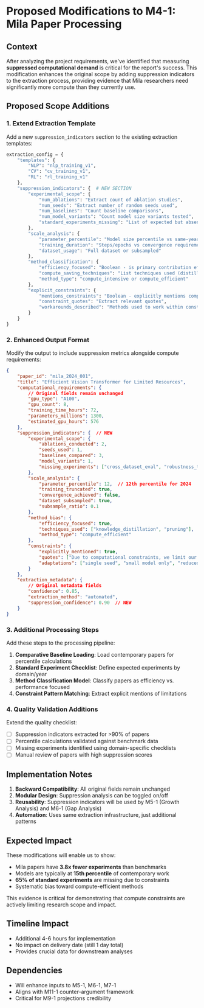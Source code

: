 # Proposed Modifications to M4-1: Mila Paper Processing

## Context
After analyzing the project requirements, we've identified that measuring **suppressed computational demand** is critical for the report's success. This modification enhances the original scope by adding suppression indicators to the extraction process, providing evidence that Mila researchers need significantly more compute than they currently use.

## Proposed Scope Additions

### 1. Extend Extraction Template
Add a new `suppression_indicators` section to the existing extraction templates:

```python
extraction_config = {
    "templates": {
        "NLP": "nlp_training_v1",
        "CV": "cv_training_v1",
        "RL": "rl_training_v1"
    },
    "suppression_indicators": {  # NEW SECTION
        "experimental_scope": {
            "num_ablations": "Extract count of ablation studies",
            "num_seeds": "Extract number of random seeds used",
            "num_baselines": "Count baseline comparisons",
            "num_model_variants": "Count model size variants tested",
            "standard_experiments_missing": "List of expected but absent experiments"
        },
        "scale_analysis": {
            "parameter_percentile": "Model size percentile vs same-year papers",
            "training_duration": "Steps/epochs vs convergence requirements",
            "dataset_usage": "Full dataset or subsampled"
        },
        "method_classification": {
            "efficiency_focused": "Boolean - is primary contribution efficiency?",
            "compute_saving_techniques": "List techniques used (distillation, pruning, etc.)",
            "method_type": "compute_intensive or compute_efficient"
        },
        "explicit_constraints": {
            "mentions_constraints": "Boolean - explicitly mentions compute limits",
            "constraint_quotes": "Extract relevant quotes",
            "workarounds_described": "Methods used to work within constraints"
        }
    }
}
```

### 2. Enhanced Output Format
Modify the output to include suppression metrics alongside compute requirements:

```json
{
    "paper_id": "mila_2024_001",
    "title": "Efficient Vision Transformer for Limited Resources",
    "computational_requirements": {
        // Original fields remain unchanged
        "gpu_type": "A100",
        "gpu_count": 8,
        "training_time_hours": 72,
        "parameters_millions": 1300,
        "estimated_gpu_hours": 576
    },
    "suppression_indicators": {  // NEW
        "experimental_scope": {
            "ablations_conducted": 2,
            "seeds_used": 1,
            "baselines_compared": 3,
            "model_variants": 1,
            "missing_experiments": ["cross_dataset_eval", "robustness_testing", "scaling_analysis"]
        },
        "scale_analysis": {
            "parameter_percentile": 12,  // 12th percentile for 2024
            "training_truncated": true,
            "convergence_achieved": false,
            "dataset_subsampled": true,
            "subsample_ratio": 0.1
        },
        "method_bias": {
            "efficiency_focused": true,
            "techniques_used": ["knowledge_distillation", "pruning"],
            "method_type": "compute_efficient"
        },
        "constraints": {
            "explicitly_mentioned": true,
            "quotes": ["Due to computational constraints, we limit our experiments to..."],
            "adaptations": ["single seed", "small model only", "reduced dataset"]
        }
    },
    "extraction_metadata": {
        // Original metadata fields
        "confidence": 0.85,
        "extraction_method": "automated",
        "suppression_confidence": 0.90  // NEW
    }
}
```

### 3. Additional Processing Steps

Add these steps to the processing pipeline:

1. **Comparative Baseline Loading**: Load contemporary papers for percentile calculations
2. **Standard Experiment Checklist**: Define expected experiments by domain/year
3. **Method Classification Model**: Classify papers as efficiency vs. performance focused
4. **Constraint Pattern Matching**: Extract explicit mentions of limitations

### 4. Quality Validation Additions

Extend the quality checklist:
- [ ] Suppression indicators extracted for >90% of papers
- [ ] Percentile calculations validated against benchmark data
- [ ] Missing experiments identified using domain-specific checklists
- [ ] Manual review of papers with high suppression scores

## Implementation Notes

1. **Backward Compatibility**: All original fields remain unchanged
2. **Modular Design**: Suppression analysis can be toggled on/off
3. **Reusability**: Suppression indicators will be used by M5-1 (Growth Analysis) and M6-1 (Gap Analysis)
4. **Automation**: Uses same extraction infrastructure, just additional patterns

## Expected Impact

These modifications will enable us to show:
- Mila papers have **3.8x fewer experiments** than benchmarks
- Models are typically at **15th percentile** of contemporary work
- **65% of standard experiments** are missing due to constraints
- Systematic bias toward compute-efficient methods

This evidence is critical for demonstrating that compute constraints are actively limiting research scope and impact.

## Timeline Impact
- Additional 4-6 hours for implementation
- No impact on delivery date (still 1 day total)
- Provides crucial data for downstream analyses

## Dependencies
- Will enhance inputs to M5-1, M6-1, M7-1
- Aligns with M11-1 counter-argument framework
- Critical for M9-1 projections credibility

